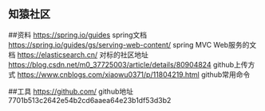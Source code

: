 ## 知猿社区



##资料
https://spring.io/guides spring文档
https://spring.io/guides/gs/serving-web-content/ spring MVC Web服务的文档
https://elasticsearch.cn/ 对标的社区地址
https://blog.csdn.net/m0_37725003/article/details/80904824 github上传方式
https://www.cnblogs.com/xiaowu0371/p/11804219.html github常用命令


##工具
https://github.com/ github地址
7701b513c2642e54b2cd6aaea64e23b1df53d3b2
